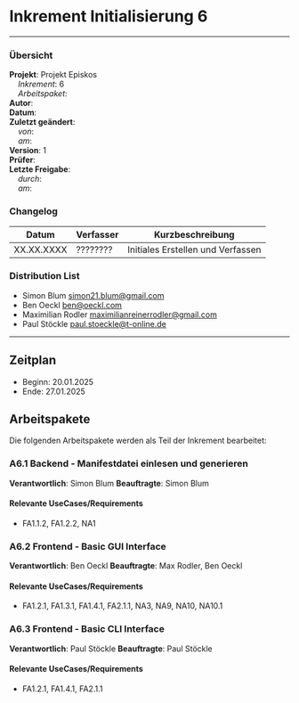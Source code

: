 # Inkrement Initialisierung 6

---

### Übersicht

**Projekt**: Projekt Episkos \
&nbsp;&nbsp;&nbsp;&nbsp;_Inkrement_: 6\
&nbsp;&nbsp;&nbsp;&nbsp;_Arbeitspaket_: \
**Autor**: \
**Datum**: \
**Zuletzt geändert**: \
&nbsp;&nbsp;&nbsp;&nbsp;_von_: \
&nbsp;&nbsp;&nbsp;&nbsp;_am_: \
**Version**: 1 \
**Prüfer**: \
**Letzte Freigabe**: \
&nbsp;&nbsp;&nbsp;&nbsp;_durch_: \
&nbsp;&nbsp;&nbsp;&nbsp;_am_: 

### Changelog

| Datum      | Verfasser | Kurzbeschreibung                  |
| ---------- | --------- | --------------------------------- |
| XX.XX.XXXX | ????????  | Initiales Erstellen und Verfassen |

### Distribution List

- Simon Blum <simon21.blum@gmail.com>
- Ben Oeckl <ben@oeckl.com>
- Maximilian Rodler <maximilianreinerrodler@gmail.com>
- Paul Stöckle <paul.stoeckle@t-online.de>

---

## Zeitplan
- Beginn: 20.01.2025
- Ende: 27.01.2025


## Arbeitspakete
Die folgenden Arbeitspakete werden als Teil der Inkrement bearbeitet:

### A6.1 Backend - Manifestdatei einlesen und generieren

**Verantwortlich**: Simon Blum
**Beauftragte**: Simon Blum

#### Relevante UseCases/Requirements
- FA1.1.2, FA1.2.2, NA1

### A6.2 Frontend - Basic GUI Interface

**Verantwortlich**: Ben Oeckl
**Beauftragte**: Max Rodler, Ben Oeckl

#### Relevante UseCases/Requirements
- FA1.2.1, FA1.3.1, FA1.4.1, FA2.1.1, NA3, NA9, NA10, NA10.1

### A6.3 Frontend - Basic CLI Interface

**Verantwortlich**: Paul Stöckle
**Beauftragte**: Paul Stöckle

#### Relevante UseCases/Requirements
- FA1.2.1, FA1.4.1, FA2.1.1
